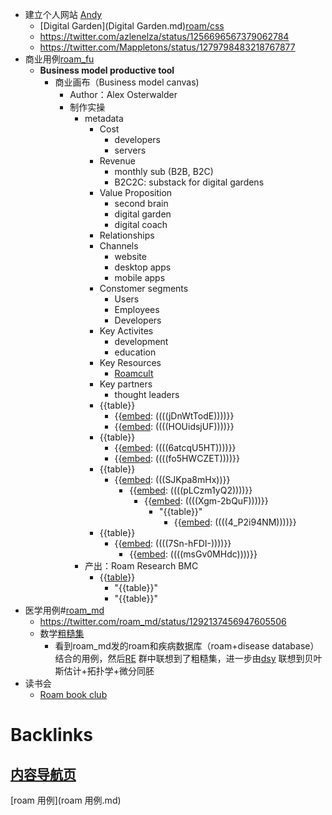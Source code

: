 - 建立个人网站 [Andy](Andy.md)
    - [Digital Garden](Digital Garden.md)[roam/css](roam/css.md)
    - https://twitter.com/azlenelza/status/1256696567379062784
    - https://twitter.com/Mappletons/status/1279798483218767877
- 商业用例[roam_fu](roam_fu.md)
    - **Business model productive tool**
        - 商业画布（Business model canvas)
            - Author：Alex Osterwalder
            - 制作实操
                - metadata
                    - Cost
                        - developers
                        - servers
                    - Revenue
                        - monthly sub (B2B, B2C)
                        - B2C2C: substack for digital gardens
                    - Value Proposition
                        - second brain
                        - digital garden
                        - digital coach
                    - Relationships
                    - Channels
                        - website
                        - desktop apps
                        - mobile apps
                    - Constomer segments
                        - Users
                        - Employees
                        - Developers
                    - Key Activites
                        - development
                        - education
                    - Key Resources
                        - [Roamcult](Roamcult.md)
                    - Key partners
                        - thought leaders
                    - {{table}}
                        - {{[embed](embed.md): ((((jDnWtTodE))))}}
                        - {{[embed](embed.md): ((((HOUidsjUF))))}}
                    - {{table}}
                        - {{[embed](embed.md): ((((6atcqU5HT))))}}
                        - {{[embed](embed.md): ((((fo5HWCZET))))}}
                    - {{table}}
                        - {{[embed](embed.md): (((SJKpa8mHx))}}
                            - {{[embed](embed.md): ((((pLCzm1yQ2))))}}
                                - {{[embed](embed.md): ((((Xgm-2bQuF))))}}
                                    - "{{table}}"
                                        - {{[embed](embed.md): ((((4_P2i94NM))))}}
                    - {{table}}
                        - {{[embed](embed.md): ((((7Sn-hFDI-))))}}
                            - {{[embed](embed.md): ((((msGv0MHdc))))}}
                - 产出：Roam Research BMC
                    - {{[table](table.md)}}
                        - "{{table}}"
                        - "{{table}}"
- 医学用例#[roam_md](roam_md.md)
    - https://twitter.com/roam_md/status/1292137456947605506
    - 数学[粗糙集](粗糙集.md)
        - 看到roam_md发的roam和疾病数据库（roam+disease database）结合的用例，然后[RE](RE.md) 群中联想到了粗糙集，进一步由[dsy](dsy.md) 联想到贝叶斯估计+拓扑学+微分同胚
- 读书会
    - [Roam book club](https://roamresearch.com/#/app/roam-book-club/page/D-igrPZnN)

# Backlinks
## [内容导航页](内容导航页.md)
[roam 用例](roam 用例.md)

